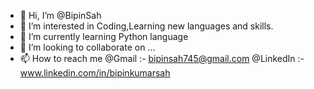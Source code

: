 - 👋 Hi, I’m @BipinSah
- 👀 I’m interested in Coding,Learning new languages and skills.
- 🌱 I’m currently learning Python language
- 💞️ I’m looking to collaborate on ...
- 📫 How to reach me @Gmail :- bipinsah745@gmail.com
      @LinkedIn :- www.linkedin.com/in/bipinkumarsah

<!---
BipinSah/BipinSah is a ✨ special ✨ repository because its `README.md` (this file) appears on your GitHub profile.
You can click the Preview link to take a look at your changes.
--->
